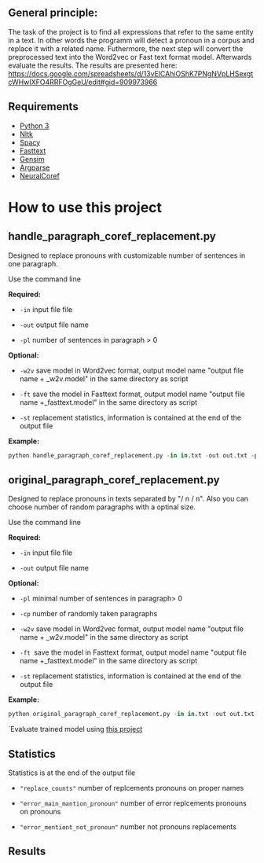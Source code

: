 
## General principle:
The task of the project is to find all expressions that refer to the same entity in a text. In other words the programm will detect a pronoun in a corpus and replace it with a related name. Futhermore, the next step will convert the preprocessed text into the Word2vec or Fast text format model. Afterwards evaluate the results. 
The results are presented here: https://docs.google.com/spreadsheets/d/13vElCAhiOShK7PNgNVpLHSexgtcWHwIXFO4RRFOgGeU/edit#gid=909973966

## Requirements
- [Python 3](https://www.python.org/)
- [Nltk](https://www.nltk.org/)
- [Spacy](https://spacy.io/)
- [Fasttext](https://fasttext.cc/)
- [Gensim](https://radimrehurek.com/gensim/)
- [Argparse](https://docs.python.org/2/howto/argparse.html)
- [NeuralCoref](https://github.com/huggingface/neuralcoref)

# How to use this project
## handle_paragraph_coref_replacement.py
Designed to replace pronouns with customizable number of sentences in one paragraph.

Use the command line

**Required:**

- `` -in `` input file file

- `` -out `` output file name

- `` -pl `` number of sentences in paragraph > 0

**Optional:**

- `` -w2v `` save model in Word2vec format, output model name "output file name + _w2v.model" in the same directory as script

- `` -ft `` save the model in Fasttext format, output model name "output file name +_fasttext.model" in the same directory as script

- `` -st `` replacement statistics, information is contained at the end of the output file

**Example:**
```python
python handle_paragraph_coref_replacement.py -in in.txt -out out.txt -pl 1 -w2v -ft -st
```
## original_paragraph_coref_replacement.py
Designed to replace pronouns in texts separated by "/ n / n". Also you can choose number of random paragraphs with a optinal size. 

Use the command line

**Required:**

- `` -in `` input file file

- `` -out `` output file name

**Optional:**

- `` -pl ``   minimal number of sentences in paragraph> 0
- `` -cp `` number of randomly taken paragraphs

- `` -w2v `` save model in Word2vec format, output model name "output file name + _w2v.model" in the same directory as script

- `` -ft  ``save the model in Fasttext format, output model name "output file name +_fasttext.model" in the same directory as script

- `` -st `` replacement statistics, information is contained at the end of the output file


**Example:**
```python
python original_paragraph_coref_replacement.py -in in.txt -out out.txt -cp 20 -pl 3 -w2v -ft -st
```

`Evaluate trained model using [this project](https://github.com/gwohlgen/digitalhumanities_dataset_and_eval)

## Statistics
Statistics is at the end of the output file

- `"replace_counts"` number of replcements pronouns on proper names

- `"error_main_mantion_pronoun"` number of error replcements pronouns on pronouns

- `"error_mentiont_not_pronoun"` number not pronouns replacements

## Results 


